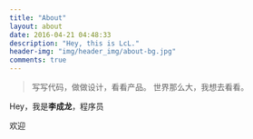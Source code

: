 ```yaml
---
title: "About"
layout: about
date: 2016-04-21 04:48:33
description: "Hey, this is LcL."
header-img: "img/header_img/about-bg.jpg"
comments: true
---
```


> 写写代码，做做设计，看看产品。
> 世界那么大，我想去看看。

<p>Hey，我是<strong>李成龙</strong>，程序员</p>

<p>欢迎</p>
